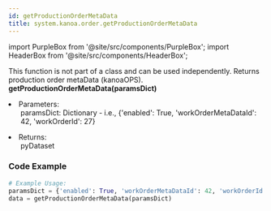 ```yaml
---
id: getProductionOrderMetaData
title: system.kanoa.order.getProductionOrderMetaData
---
```


import PurpleBox from '@site/src/components/PurpleBox';
import HeaderBox from '@site/src/components/HeaderBox';

<PurpleBox>This function is not part of a class and can be used independently.</PurpleBox>
<HeaderBox header="Description">
    Returns production order metaData (kanoaOPS).
</HeaderBox>
<HeaderBox header="Syntax">
    <b>getProductionOrderMetaData(paramsDict)</b>
    <li>Parameters:<br />
        <ul>paramsDict: Dictionary - i.e., &#123;'enabled': True, 'workOrderMetaDataId': 42, 'workOrderId': 27}</ul>
    </li>
    <li>Returns:<br />
        <ul> pyDataset </ul>
    </li>
</HeaderBox>

### Code Example

```python
# Example Usage:
paramsDict = {'enabled': True, 'workOrderMetaDataId': 42, 'workOrderId': 27}
data = getProductionOrderMetaData(paramsDict)
